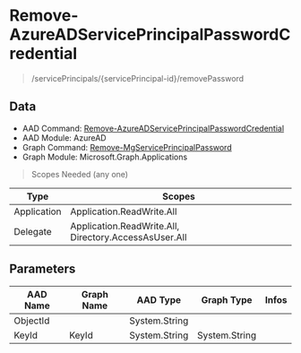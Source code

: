 # Remove-AzureADServicePrincipalPasswordCredential

> /servicePrincipals/{servicePrincipal-id}/removePassword

## Data

+ AAD Command: [Remove-AzureADServicePrincipalPasswordCredential](https://docs.microsoft.com/en-us/powershell/module/AzureAD/Remove-AzureADServicePrincipalPasswordCredential)
+ AAD Module: AzureAD
+ Graph Command: [Remove-MgServicePrincipalPassword](https://docs.microsoft.com/en-us/powershell/module/Microsoft.Graph.Applications/Remove-MgServicePrincipalPassword)
+ Graph Module: Microsoft.Graph.Applications

> Scopes Needed (any one)

|Type|Scopes|
|---|---|
|Application|Application.ReadWrite.All|
|Delegate|Application.ReadWrite.All, Directory.AccessAsUser.All|

## Parameters

|AAD Name|Graph Name|AAD Type|Graph Type|Infos|
|---|---|---|---|---|
|ObjectId||System.String|||
|KeyId|KeyId|System.String|System.String||

